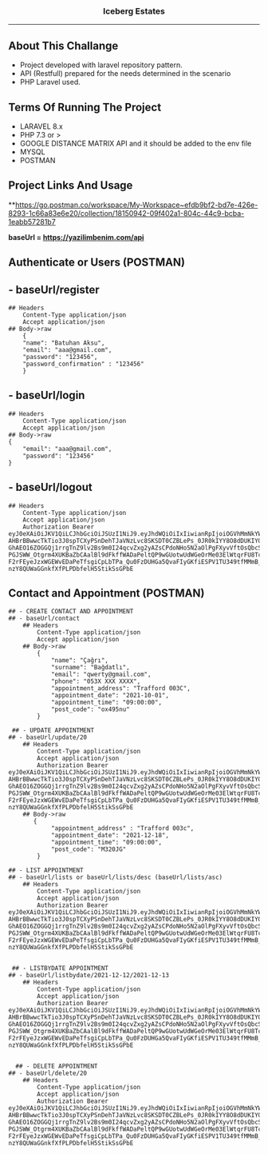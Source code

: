 <h3><p align="center">Iceberg Estates</p></h3>
<hr>

## About This Challange

- Project developed with laravel repository pattern.
- API (Restfull) prepared for the needs determined in the scenario
- PHP Laravel used.

## Terms Of Running The Project

- LARAVEL 8.x
- PHP 7.3 or >
- GOOGLE DISTANCE MATRIX API and it should be added to the env file
- MYSQL
- POSTMAN

## Project Links And Usage
**https://go.postman.co/workspace/My-Workspace~efdb9bf2-bd7e-426e-8293-1c66a83e6e20/collection/18150942-09f402a1-804c-44c9-bcba-1eabb57281b7

**baseUrl = https://yazilimbenim.com/api**

## Authenticate or Users (POSTMAN)
## - baseUrl/register
    ## Headers 
        Content-Type application/json
        Accept application/json
    ## Body->raw
        {
        "name": "Batuhan Aksu",
        "email": "aaa@gmail.com",
        "password": "123456",
        "password_confirmation" : "123456"
        }
        
 ## - baseUrl/login
    ## Headers
        Content-Type application/json
        Accept application/json
    ## Body->raw
    {
        "email": "aaa@gmail.com",
        "password": "123456"
    }
 ## - baseUrl/logout
    ## Headers
        Content-Type application/json
        Accept application/json
        Authorization Bearer eyJ0eXAiOiJKV1QiLCJhbGciOiJSUzI1NiJ9.eyJhdWQiOiIxIiwianRpIjoiOGVhMmNkYWZkMWYxMTZjNGM1ZThjZTEyOGNmMGRmZTY3ZGFhYjAxN2FiZWE3NGZhMDQwYTMxZGI0Y2YxNjk0ZGUxZjdmNTU2ZjU1YzFlYTkiLCJpYXQiOjE2MzkzOTY3OTYuODE4MjY0LCJuYmYiOjE2MzkzOTY3OTYuODE4MjY5LCJleHAiOjE2NzA5MzI3OTYuODEwNTg5LCJzdWIiOiI0Iiwic2NvcGVzIjpbXX0.SN95U0XvZooOMn4IwFRwLXpgwRV9jmLBkeRFrCAmwwNVYajmom46hQEUZheb5QdE36nl4DzW6k-AHBrBBwwcTkTio3J0spTCXyPSnDehTJaVNzLvc8SKSDT0CZBLePs_0JR0kIYY8O8dDUKIYOt5sTqCUfDlkQrX-GhAEO16ZOGGQj1rrgTnZ9lv2Bs9m0I24qcvZxg2yAZsCPdoNHo5N2aOlPgFXyvVftOsQbcSt0F9vIcFhUGp9aM8Ns_vY1fgwUksdtrkAI4q3mL9hcnwezzk0NRGSPPaAuIPhjZqjoDFMnXIidUqbddraFEhfmpqQVGwb5QWfic6vu6TTDkVfrsVn3Ke4ad0sWS-PGJSWW_Otgrm4XUKBaZbCAalBl9dFkffWADaPeltQP9wGUotwUdWGeOrMe03ElWtqrFU8TcmwU8zLupz9w_X4InPb003aaq3s0I6KPMc3dGkh-F2rFEyeJzxWGEWvEDaPeTfsgiCpLbTPa_Qu0FzDUHGa5QvaFIyGKfiESPV1TU349tfMMmB_8axLNlaIXUOqfQCpe2v6US5giG5s2l8qG9BMzVGLQ3DyHMThrQavtAZ1XZbN49TYLdG9D0YnWta2UFEXbM8fG9oYE9bPqOKSLozF9mXg9d5WG2-nzY8QUWaGGnkfXfPLPDbfelH5StikSsGPbE

## Contact and Appointment (POSTMAN)
    ## - CREATE CONTACT AND APPOINTMENT
    ## - baseUrl/contact
        ## Headers 
            Content-Type application/json
            Accept application/json
        ## Body->raw
            {
                "name": "Çağrı",
                "surname": "Bağdatlı",
                "email": "qwerty@gmail.com",
                "phone": "053X XXX XXXX",
                "appointment_address": "Trafford 003C",
                "appointment_date": "2021-10-01",
                "appointment_time": "09:00:00",
                "post_code": "ox495nu"
            }
            
     ## - UPDATE APPOINTMENT
    ## - baseUrl/update/20
        ## Headers 
            Content-Type application/json
            Accept application/json
            Authorization Bearer eyJ0eXAiOiJKV1QiLCJhbGciOiJSUzI1NiJ9.eyJhdWQiOiIxIiwianRpIjoiOGVhMmNkYWZkMWYxMTZjNGM1ZThjZTEyOGNmMGRmZTY3ZGFhYjAxN2FiZWE3NGZhMDQwYTMxZGI0Y2YxNjk0ZGUxZjdmNTU2ZjU1YzFlYTkiLCJpYXQiOjE2MzkzOTY3OTYuODE4MjY0LCJuYmYiOjE2MzkzOTY3OTYuODE4MjY5LCJleHAiOjE2NzA5MzI3OTYuODEwNTg5LCJzdWIiOiI0Iiwic2NvcGVzIjpbXX0.SN95U0XvZooOMn4IwFRwLXpgwRV9jmLBkeRFrCAmwwNVYajmom46hQEUZheb5QdE36nl4DzW6k-AHBrBBwwcTkTio3J0spTCXyPSnDehTJaVNzLvc8SKSDT0CZBLePs_0JR0kIYY8O8dDUKIYOt5sTqCUfDlkQrX-GhAEO16ZOGGQj1rrgTnZ9lv2Bs9m0I24qcvZxg2yAZsCPdoNHo5N2aOlPgFXyvVftOsQbcSt0F9vIcFhUGp9aM8Ns_vY1fgwUksdtrkAI4q3mL9hcnwezzk0NRGSPPaAuIPhjZqjoDFMnXIidUqbddraFEhfmpqQVGwb5QWfic6vu6TTDkVfrsVn3Ke4ad0sWS-PGJSWW_Otgrm4XUKBaZbCAalBl9dFkffWADaPeltQP9wGUotwUdWGeOrMe03ElWtqrFU8TcmwU8zLupz9w_X4InPb003aaq3s0I6KPMc3dGkh-F2rFEyeJzxWGEWvEDaPeTfsgiCpLbTPa_Qu0FzDUHGa5QvaFIyGKfiESPV1TU349tfMMmB_8axLNlaIXUOqfQCpe2v6US5giG5s2l8qG9BMzVGLQ3DyHMThrQavtAZ1XZbN49TYLdG9D0YnWta2UFEXbM8fG9oYE9bPqOKSLozF9mXg9d5WG2-nzY8QUWaGGnkfXfPLPDbfelH5StikSsGPbE
        ## Body->raw
           {
                "appointment_address" : "Trafford 003c",
                "appointment_date": "2021-12-18",
                "appointment_time": "09:00:00",
                "post_code": "M320JG"
            }
           
    ## - LIST APPOINTMENT 
    ## - baseUrl/lists or baseUrl/lists/desc (baseUrl/lists/asc) 
        ## Headers 
            Content-Type application/json
            Accept application/json
            Authorization Bearer eyJ0eXAiOiJKV1QiLCJhbGciOiJSUzI1NiJ9.eyJhdWQiOiIxIiwianRpIjoiOGVhMmNkYWZkMWYxMTZjNGM1ZThjZTEyOGNmMGRmZTY3ZGFhYjAxN2FiZWE3NGZhMDQwYTMxZGI0Y2YxNjk0ZGUxZjdmNTU2ZjU1YzFlYTkiLCJpYXQiOjE2MzkzOTY3OTYuODE4MjY0LCJuYmYiOjE2MzkzOTY3OTYuODE4MjY5LCJleHAiOjE2NzA5MzI3OTYuODEwNTg5LCJzdWIiOiI0Iiwic2NvcGVzIjpbXX0.SN95U0XvZooOMn4IwFRwLXpgwRV9jmLBkeRFrCAmwwNVYajmom46hQEUZheb5QdE36nl4DzW6k-AHBrBBwwcTkTio3J0spTCXyPSnDehTJaVNzLvc8SKSDT0CZBLePs_0JR0kIYY8O8dDUKIYOt5sTqCUfDlkQrX-GhAEO16ZOGGQj1rrgTnZ9lv2Bs9m0I24qcvZxg2yAZsCPdoNHo5N2aOlPgFXyvVftOsQbcSt0F9vIcFhUGp9aM8Ns_vY1fgwUksdtrkAI4q3mL9hcnwezzk0NRGSPPaAuIPhjZqjoDFMnXIidUqbddraFEhfmpqQVGwb5QWfic6vu6TTDkVfrsVn3Ke4ad0sWS-PGJSWW_Otgrm4XUKBaZbCAalBl9dFkffWADaPeltQP9wGUotwUdWGeOrMe03ElWtqrFU8TcmwU8zLupz9w_X4InPb003aaq3s0I6KPMc3dGkh-F2rFEyeJzxWGEWvEDaPeTfsgiCpLbTPa_Qu0FzDUHGa5QvaFIyGKfiESPV1TU349tfMMmB_8axLNlaIXUOqfQCpe2v6US5giG5s2l8qG9BMzVGLQ3DyHMThrQavtAZ1XZbN49TYLdG9D0YnWta2UFEXbM8fG9oYE9bPqOKSLozF9mXg9d5WG2-nzY8QUWaGGnkfXfPLPDbfelH5StikSsGPbE
            
            
     ## - LISTBYDATE APPOINTMENT
    ## - baseUrl/listbydate/2021-12-12/2021-12-13
        ## Headers 
            Content-Type application/json
            Accept application/json
            Authorization Bearer eyJ0eXAiOiJKV1QiLCJhbGciOiJSUzI1NiJ9.eyJhdWQiOiIxIiwianRpIjoiOGVhMmNkYWZkMWYxMTZjNGM1ZThjZTEyOGNmMGRmZTY3ZGFhYjAxN2FiZWE3NGZhMDQwYTMxZGI0Y2YxNjk0ZGUxZjdmNTU2ZjU1YzFlYTkiLCJpYXQiOjE2MzkzOTY3OTYuODE4MjY0LCJuYmYiOjE2MzkzOTY3OTYuODE4MjY5LCJleHAiOjE2NzA5MzI3OTYuODEwNTg5LCJzdWIiOiI0Iiwic2NvcGVzIjpbXX0.SN95U0XvZooOMn4IwFRwLXpgwRV9jmLBkeRFrCAmwwNVYajmom46hQEUZheb5QdE36nl4DzW6k-AHBrBBwwcTkTio3J0spTCXyPSnDehTJaVNzLvc8SKSDT0CZBLePs_0JR0kIYY8O8dDUKIYOt5sTqCUfDlkQrX-GhAEO16ZOGGQj1rrgTnZ9lv2Bs9m0I24qcvZxg2yAZsCPdoNHo5N2aOlPgFXyvVftOsQbcSt0F9vIcFhUGp9aM8Ns_vY1fgwUksdtrkAI4q3mL9hcnwezzk0NRGSPPaAuIPhjZqjoDFMnXIidUqbddraFEhfmpqQVGwb5QWfic6vu6TTDkVfrsVn3Ke4ad0sWS-PGJSWW_Otgrm4XUKBaZbCAalBl9dFkffWADaPeltQP9wGUotwUdWGeOrMe03ElWtqrFU8TcmwU8zLupz9w_X4InPb003aaq3s0I6KPMc3dGkh-F2rFEyeJzxWGEWvEDaPeTfsgiCpLbTPa_Qu0FzDUHGa5QvaFIyGKfiESPV1TU349tfMMmB_8axLNlaIXUOqfQCpe2v6US5giG5s2l8qG9BMzVGLQ3DyHMThrQavtAZ1XZbN49TYLdG9D0YnWta2UFEXbM8fG9oYE9bPqOKSLozF9mXg9d5WG2-nzY8QUWaGGnkfXfPLPDbfelH5StikSsGPbE
            
            
      ## - DELETE APPOINTMENT
    ## - baseUrl/delete/20
        ## Headers 
            Content-Type application/json
            Accept application/json
            Authorization Bearer eyJ0eXAiOiJKV1QiLCJhbGciOiJSUzI1NiJ9.eyJhdWQiOiIxIiwianRpIjoiOGVhMmNkYWZkMWYxMTZjNGM1ZThjZTEyOGNmMGRmZTY3ZGFhYjAxN2FiZWE3NGZhMDQwYTMxZGI0Y2YxNjk0ZGUxZjdmNTU2ZjU1YzFlYTkiLCJpYXQiOjE2MzkzOTY3OTYuODE4MjY0LCJuYmYiOjE2MzkzOTY3OTYuODE4MjY5LCJleHAiOjE2NzA5MzI3OTYuODEwNTg5LCJzdWIiOiI0Iiwic2NvcGVzIjpbXX0.SN95U0XvZooOMn4IwFRwLXpgwRV9jmLBkeRFrCAmwwNVYajmom46hQEUZheb5QdE36nl4DzW6k-AHBrBBwwcTkTio3J0spTCXyPSnDehTJaVNzLvc8SKSDT0CZBLePs_0JR0kIYY8O8dDUKIYOt5sTqCUfDlkQrX-GhAEO16ZOGGQj1rrgTnZ9lv2Bs9m0I24qcvZxg2yAZsCPdoNHo5N2aOlPgFXyvVftOsQbcSt0F9vIcFhUGp9aM8Ns_vY1fgwUksdtrkAI4q3mL9hcnwezzk0NRGSPPaAuIPhjZqjoDFMnXIidUqbddraFEhfmpqQVGwb5QWfic6vu6TTDkVfrsVn3Ke4ad0sWS-PGJSWW_Otgrm4XUKBaZbCAalBl9dFkffWADaPeltQP9wGUotwUdWGeOrMe03ElWtqrFU8TcmwU8zLupz9w_X4InPb003aaq3s0I6KPMc3dGkh-F2rFEyeJzxWGEWvEDaPeTfsgiCpLbTPa_Qu0FzDUHGa5QvaFIyGKfiESPV1TU349tfMMmB_8axLNlaIXUOqfQCpe2v6US5giG5s2l8qG9BMzVGLQ3DyHMThrQavtAZ1XZbN49TYLdG9D0YnWta2UFEXbM8fG9oYE9bPqOKSLozF9mXg9d5WG2-nzY8QUWaGGnkfXfPLPDbfelH5StikSsGPbE



        
        
    




